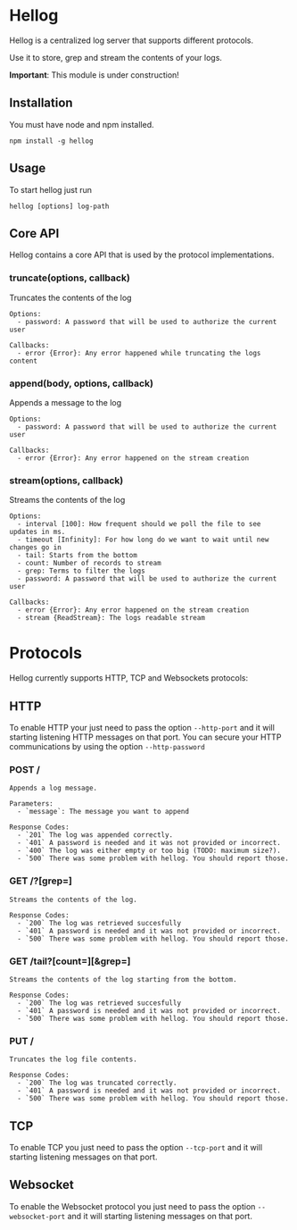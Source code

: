 # Hellog

Hellog is a centralized log server that supports different protocols.

Use it to store, grep and stream the contents of your logs.

**Important**: This module is under construction!

## Installation

You must have node and npm installed.

```
npm install -g hellog
```

## Usage

To start hellog just run

```
hellog [options] log-path
```

## Core API

Hellog contains a core API that is used by the protocol implementations.

### truncate(options, callback)

Truncates the contents of the log

    Options:
      - password: A password that will be used to authorize the current user

    Callbacks:
      - error {Error}: Any error happened while truncating the logs content

### append(body, options, callback)

Appends a message to the log

    Options:
      - password: A password that will be used to authorize the current user

    Callbacks:
      - error {Error}: Any error happened on the stream creation

### stream(options, callback)

Streams the contents of the log

    Options:
      - interval [100]: How frequent should we poll the file to see updates in ms.
      - timeout [Infinity]: For how long do we want to wait until new changes go in
      - tail: Starts from the bottom
      - count: Number of records to stream
      - grep: Terms to filter the logs
      - password: A password that will be used to authorize the current user

    Callbacks:
      - error {Error}: Any error happened on the stream creation
      - stream {ReadStream}: The logs readable stream

# Protocols

Hellog currently supports HTTP, TCP and Websockets protocols:

## HTTP

To enable HTTP your just need to pass the option `--http-port` and it will starting listening HTTP messages on that port.
You can secure your HTTP communications by using the option `--http-password`

### POST /

    Appends a log message.

    Parameters:
      - `message`: The message you want to append

    Response Codes:
      - `201` The log was appended correctly.
      - `401` A password is needed and it was not provided or incorrect.
      - `400` The log was either empty or too big (TODO: maximum size?).
      - `500` There was some problem with hellog. You should report those.

### GET /?[grep=]

    Streams the contents of the log.

    Response Codes:
      - `200` The log was retrieved succesfully
      - `401` A password is needed and it was not provided or incorrect.
      - `500` There was some problem with hellog. You should report those.

### GET /tail?[count=][&grep=]

    Streams the contents of the log starting from the bottom.

    Response Codes:
      - `200` The log was retrieved succesfully
      - `401` A password is needed and it was not provided or incorrect.
      - `500` There was some problem with hellog. You should report those.

### PUT /

    Truncates the log file contents.

    Response Codes:
      - `200` The log was truncated correctly.
      - `401` A password is needed and it was not provided or incorrect.
      - `500` There was some problem with hellog. You should report those.

## TCP

To enable TCP you just need to pass the option `--tcp-port` and it will starting listening messages on that port.

## Websocket

To enable the Websocket protocol you just need to pass the option `--websocket-port` and it will starting listening messages on that port.
